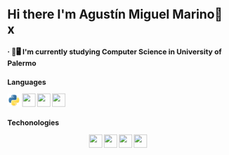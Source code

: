 # Hi there I'm Agustín Miguel Marino👋x
### · 🏢🖥️ I'm currently studying Computer Science in University of Palermo 


### Languages
<p align="left">
  <img src="https://raw.githubusercontent.com/devicons/devicon/master/icons/python/python-original.svg" width=30 height=30>
  <img src="https://raw.githubusercontent.com/devicons/devicon/master/icons/python/java-original.svg" width=30 height=30>
  <img src="https://raw.githubusercontent.com/devicons/devicon/master/icons/python/c-original.svg" width=30 height=30>
  <img src="https://raw.githubusercontent.com/devicons/devicon/master/icons/python/sql-original.svg" width=30 height=30>
</p>

### Techonologies
<p align="center">
  <img src="[https://raw.githubusercontent.com/devicons/devicon/master/icons/python/python-original.svg](https://github.com/devicons/devicon/blob/master/icons/linux/linux-original.svg)" width=30 height=30>
  <img src="https://raw.githubusercontent.com/devicons/devicon/master/icons/python/java-original.svg" width=30 height=30>
  <img src="https://raw.githubusercontent.com/devicons/devicon/master/icons/python/c-original.svg" width=30 height=30>
  <img src="https://raw.githubusercontent.com/devicons/devicon/master/icons/python/sql-original.svg" width=30 height=30>
</p>
<!--
**Amarin38/Amarin38** is a ✨ _special_ ✨ repository because its `README.md` (this file) appears on your GitHub profile.


- 🔭 I’m currently working on ...
- 🌱 I’m currently learning ...
- 👯 I’m looking to collaborate on ...
- 🤔 I’m looking for help with ...
- 📫 How to reach me: ...

-->
